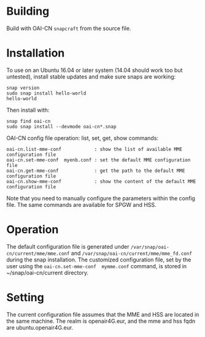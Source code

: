 # Building

Build with OAI-CN `snapcraft` from the source file.

# Installation

To use on an Ubuntu 16.04 or later system (14.04 should work too but untested),
install stable updates and make sure snaps are working:
```shell
snap version
sudo snap install hello-world
hello-world
```

Then install with:
```shell
snap find oai-cn
sudo snap install --devmode oai-cn*.snap
```

OAI-CN config file operation: list, set, get, show commands:
```shell
oai-cn.list-mme-conf            : show the list of available MME configuration file
oai-cn.set-mme-conf  myenb.conf : set the default MME configuration file
oai-cn.get-mme-conf             : get the path to the default MME configuration file
oai-cn.show-mme-conf            : show the content of the default MME configuration file
```
Note that you need to manually configure the parameters within the config file. The same commands are available for SPGW and HSS.

# Operation

The default configuration file is generated under
`/var/snap/oai-cn/current/mme/mme.conf` and `/var/snap/oai-cn/current/mme/mme_fd.conf`  during the snap installation.
The customized configuration file, set by the user using the `oai-cn.set-mme-conf  mymme.conf` command, is stored in ~/snap/oai-cn/current directory.


# Setting
The current configuration file assumes that the MME and HSS are located in the same machine. The realm is openair4G.eur, and the mme and hss fqdn are ubuntu.openair4G.eur.





